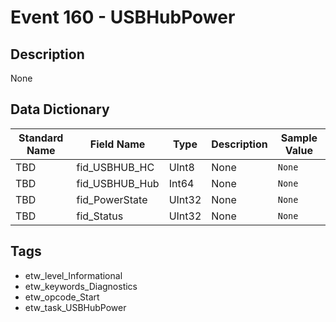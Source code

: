# Event 160 - USBHubPower

## Description
None

## Data Dictionary
|Standard Name|Field Name|Type|Description|Sample Value|
|---|---|---|---|---|
|TBD|fid_USBHUB_HC|UInt8|None|`None`|
|TBD|fid_USBHUB_Hub|Int64|None|`None`|
|TBD|fid_PowerState|UInt32|None|`None`|
|TBD|fid_Status|UInt32|None|`None`|

## Tags
* etw_level_Informational
* etw_keywords_Diagnostics
* etw_opcode_Start
* etw_task_USBHubPower